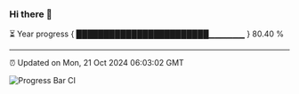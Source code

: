 ### Hi there 👋

⏳ Year progress { ████████████████████████▁▁▁▁▁▁ } 80.40 %

---

⏰ Updated on Mon, 21 Oct 2024 06:03:02 GMT

![Progress Bar CI](https://github.com/EinsPommes/EinsPommes/blob/main/.github/workflows/main.yml)
